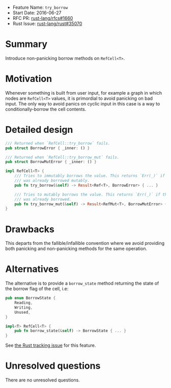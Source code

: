 - Feature Name: `try_borrow`
- Start Date: 2016-06-27
- RFC PR: [rust-lang/rfcs#1660](https://github.com/rust-lang/rfcs/pull/1660)
- Rust Issue: [rust-lang/rust#35070](https://github.com/rust-lang/rust/issues/35070)

# Summary
[summary]: #summary

Introduce non-panicking borrow methods on `RefCell<T>`.

# Motivation
[motivation]: #motivation

Whenever something is built from user input, for example a graph in which nodes
are `RefCell<T>` values, it is primordial to avoid panicking on bad input. The
only way to avoid panics on cyclic input in this case is a way to
conditionally-borrow the cell contents.

# Detailed design
[design]: #detailed-design

```rust
/// Returned when `RefCell::try_borrow` fails.
pub struct BorrowError { _inner: () }

/// Returned when `RefCell::try_borrow_mut` fails.
pub struct BorrowMutError { _inner: () }

impl RefCell<T> {
    /// Tries to immutably borrows the value. This returns `Err(_)` if the cell
    /// was already borrowed mutably.
    pub fn try_borrow(&self) -> Result<Ref<T>, BorrowError> { ... }

    /// Tries to mutably borrows the value. This returns `Err(_)` if the cell
    /// was already borrowed.
    pub fn try_borrow_mut(&self) -> Result<RefMut<T>, BorrowMutError> { ... }
}
```

# Drawbacks
[drawbacks]: #drawbacks

This departs from the fallible/infallible convention where we avoid providing
both panicking and non-panicking methods for the same operation.

# Alternatives
[alternatives]: #alternatives

The alternative is to provide a `borrow_state` method returning the state
of the borrow flag of the cell, i.e:

```rust
pub enum BorrowState {
    Reading,
    Writing,
    Unused,
}

impl<T> RefCell<T> {
    pub fn borrow_state(&self) -> BorrowState { ... }
}
```

See [the Rust tracking issue](https://github.com/rust-lang/rust/issues/27733)
for this feature.

# Unresolved questions
[unresolved]: #unresolved-questions

There are no unresolved questions.
